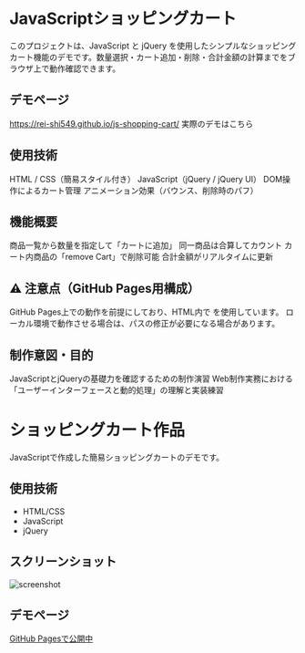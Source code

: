 # JavaScriptショッピングカート
このプロジェクトは、JavaScript と jQuery を使用したシンプルなショッピングカート機能のデモです。数量選択・カート追加・削除・合計金額の計算までをブラウザ上で動作確認できます。

## デモページ
https://rei-shi549.github.io/js-shopping-cart/
実際のデモはこちら

## 使用技術
HTML / CSS（簡易スタイル付き）
JavaScript（jQuery / jQuery UI）
DOM操作によるカート管理
アニメーション効果（バウンス、削除時のパフ）

## 機能概要
商品一覧から数量を指定して「カートに追加」
同一商品は合算してカウント
カート内商品の「remove Cart」で削除可能
合計金額がリアルタイムに更新

## ⚠ 注意点（GitHub Pages用構成）
GitHub Pages上での動作を前提にしており、HTML内で <base href="/js-shopping-cart/"> を使用しています。
ローカル環境で動作させる場合は、パスの修正が必要になる場合があります。

## 制作意図・目的
JavaScriptとjQueryの基礎力を確認するための制作演習
Web制作実務における「ユーザーインターフェースと動的処理」の理解と実装練習


# ショッピングカート作品
JavaScriptで作成した簡易ショッピングカートのデモです。

## 使用技術
- HTML/CSS
- JavaScript
- jQuery

## スクリーンショット
![screenshot](images/screenshot.png)

## デモページ
[GitHub Pagesで公開中](https://ユーザー名.github.io/リポジトリ名/)
